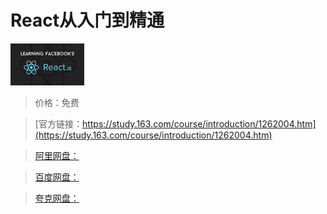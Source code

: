 # React从入门到精通

![img](../../../assets/study163/free/6630294809025720825.png)

> 价格：免费

> [官方链接：https://study.163.com/course/introduction/1262004.htm](https://study.163.com/course/introduction/1262004.htm)

> [阿里网盘：]()

> [百度网盘：]()

> [夸克网盘：]()
